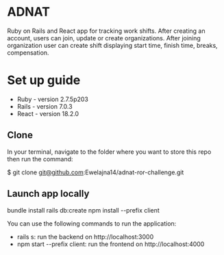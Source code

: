 # ADNAT 

Ruby on Rails and React app for tracking work shifts.
After creating an account, users can join, update or create organizations.
After joining organization user can create shift displaying start time, finish time, breaks, compensation.

# Set up guide

* Ruby - version 2.7.5p203
* Rails - version 7.0.3
* React - version 18.2.0 

## Clone 

In your terminal, navigate to the folder where you want to store this repo then run the command:

$ git clone  git@github.com:Ewelajna14/adnat-ror-challenge.git

## Launch app locally

bundle install
rails db:create
npm install --prefix client

You can use the following commands to run the application:

* rails s: run the backend on http://localhost:3000
* npm start --prefix client: run the frontend on http://localhost:4000
